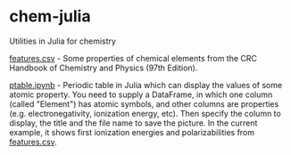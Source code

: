 # chem-julia
Utilities in Julia for chemistry

[features.csv](https://github.com/burubaxair/chem-julia/blob/main/features.csv) - Some properties of chemical elements from the CRC Handbook of Chemistry and Physics (97th Edition).

[ptable.ipynb](https://github.com/burubaxair/chem-julia/blob/main/ptable.ipynb) - Periodic table in Julia which can display the values of some atomic property. You need to supply a DataFrame, in which one column (called "Element") has atomic symbols, and other columns are properties (e.g. electronegativity, ionization energy, etc). Then specify the column to display, the title and the file name to save the picture. In the current example, it shows first ionization energies and polarizabilities from [features.csv](https://github.com/burubaxair/chem-julia/blob/main/features.csv).

